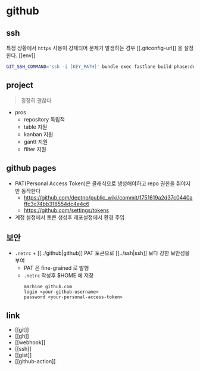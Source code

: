 # github

## ssh
특정 상황에서 `https` 사용이 강제되어 문제가 발생하는 경우 [[.gitconfig-url]] 을 설정한다.
[[env]]
```sh
GIT_SSH_COMMAND='ssh -i [KEY_PATH]' bundle exec fastlane build phase:dev
```

## project
> 굉장히 괜찮다

- pros
  - repository 독립적
  - table 지원
  - kanban 지원
  - gantt 지원
  - filter 지원

## github pages
- PAT(Personal Access Token)은 클래식으로 생성해야하고 repo 권한을 줘야지만 동작한다
  + https://github.com/deptno/public_wiki/commit/1751619a2d37c0440affc3c74bb316554dc4e4c6
  + https://github.com/settings/tokens
- 계정 설정에서 토큰 생성후 레포설정에서 환경 주입

## 보안
- `.netrc` + [[../github|github]] PAT 토큰으로 [[../ssh|ssh]] 보다 강한 보안성을 부여
  - PAT 은 fine-grained 로 발행
  - `.netrc` 작성후 $HOME 에 저장
    ```
    machine github.com
    login <your-github-username>
    password <your-personal-access-token>
    ```

## link
- [[git]]
- [[gh]]
- [[webhook]]
- [[ssh]]
- [[gist]]
- [[github-action]]
